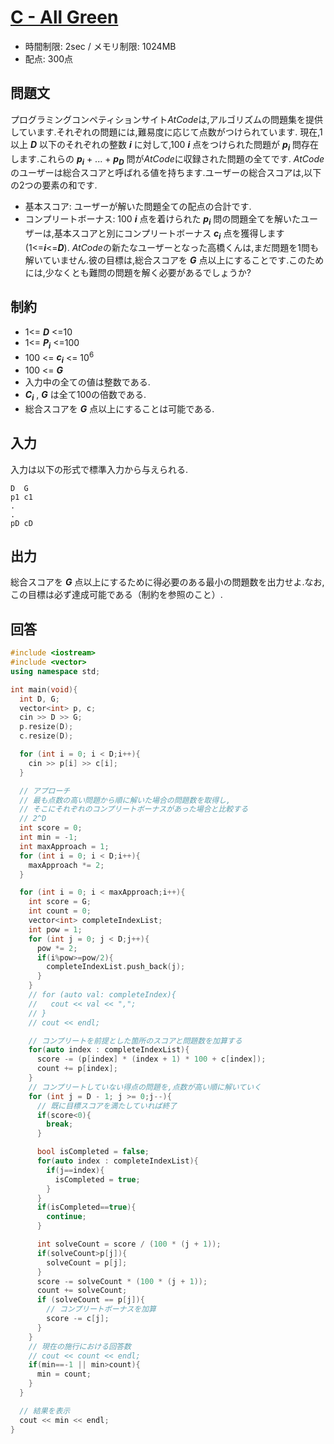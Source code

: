 # [C - All Green](https://abc104.contest.atcoder.jp/tasks/abc104_c)
* 時間制限: 2sec / メモリ制限: 1024MB
* 配点: 300点

## 問題文
プログラミングコンペティションサイト*AtCode*は,アルゴリズムの問題集を提供しています.それぞれの問題には,難易度に応じて点数がつけられています.
現在,1以上 ***D*** 以下のそれぞれの整数 ***i*** に対して,100 ***i*** 点をつけられた問題が ***p<sub>i</sub>*** 問存在します.これらの ***p<sub>i</sub>*** + ... + ***p<sub>D</sub>*** 問が*AtCode*に収録された問題の全てです.
*AtCode*のユーザーは総合スコアと呼ばれる値を持ちます.ユーザーの総合スコアは,以下の2つの要素の和です.
* 基本スコア: ユーザーが解いた問題全ての配点の合計です.
* コンプリートボーナス: 100 ***i*** 点を着けられた ***p<sub>i</sub>*** 問の問題全てを解いたユーザーは,基本スコアと別にコンプリートボーナス ***c<sub>i</sub>*** 点を獲得します (1<=***i***<=***D***).
*AtCode*の新たなユーザーとなった高橋くんは,まだ問題を1問も解いていません.彼の目標は,総合スコアを ***G*** 点以上にすることです.このためには,少なくとも難問の問題を解く必要があるでしょうか?

## 制約
* 1<= ***D*** <=10
* 1<= ***P<sub>i</sub>*** <=100
* 100 <= ***c<sub>i</sub>*** <= 10<sup>6</sup>
* 100 <= ***G***
* 入力中の全ての値は整数である.
* ***C<sub>i</sub>*** , ***G*** は全て100の倍数である.
* 総合スコアを ***G*** 点以上にすることは可能である.

## 入力
入力は以下の形式で標準入力から与えられる.
```
D  G
p1 c1
.
.
pD cD
```

## 出力
総合スコアを ***G*** 点以上にするために得必要のある最小の問題数を出力せよ.なお,この目標は必ず達成可能である（制約を参照のこと）.

## 回答
```cpp
#include <iostream>
#include <vector>
using namespace std;

int main(void){
  int D, G;
  vector<int> p, c;
  cin >> D >> G;
  p.resize(D);
  c.resize(D);

  for (int i = 0; i < D;i++){
    cin >> p[i] >> c[i];
  }

  // アプローチ
  // 最も点数の高い問題から順に解いた場合の問題数を取得し,
  // そこにそれぞれのコンプリートボーナスがあった場合と比較する
  // 2^D
  int score = 0;
  int min = -1;
  int maxApproach = 1;
  for (int i = 0; i < D;i++){
    maxApproach *= 2;
  }

  for (int i = 0; i < maxApproach;i++){
    int score = G;
    int count = 0;
    vector<int> completeIndexList;
    int pow = 1;
    for (int j = 0; j < D;j++){
      pow *= 2;
      if(i%pow>=pow/2){
        completeIndexList.push_back(j);
      }
    }
    // for (auto val: completeIndex){
    //   cout << val << ",";
    // }
    // cout << endl;

    // コンプリートを前提とした箇所のスコアと問題数を加算する
    for(auto index : completeIndexList){
      score -= (p[index] * (index + 1) * 100 + c[index]);
      count += p[index];
    }
    // コンプリートしていない得点の問題を,点数が高い順に解いていく
    for (int j = D - 1; j >= 0;j--){
      // 既に目標スコアを満たしていれば終了
      if(score<0){
        break;
      }

      bool isCompleted = false;
      for(auto index : completeIndexList){
        if(j==index){
          isCompleted = true;
        }
      }
      if(isCompleted==true){
        continue;
      }

      int solveCount = score / (100 * (j + 1));
      if(solveCount>p[j]){
        solveCount = p[j];
      }
      score -= solveCount * (100 * (j + 1));
      count += solveCount;
      if (solveCount == p[j]){
        // コンプリートボーナスを加算
        score -= c[j];
      }
    }
    // 現在の施行における回答数
    // cout << count << endl;
    if(min==-1 || min>count){
      min = count;
    }
  }

  // 結果を表示
  cout << min << endl;
}
```
